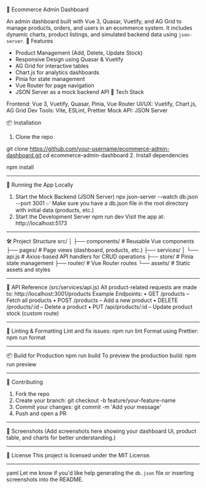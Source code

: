 🛒 Ecommerce Admin Dashboard

An admin dashboard built with Vue 3, Quasar, Vuetify, and AG Grid to manage products, orders, and users in an ecommerce system. It includes dynamic charts, product listings, and simulated backend data using `json-server`.
🚀 Features

- Product Management (Add, Delete, Update Stock)
- Responsive Design using Quasar & Vuetify
- AG Grid for interactive tables
- Chart.js for analytics dashboards
- Pinia for state management
- Vue Router for page navigation
- JSON Server as a mock backend API
  🧰 Tech Stack

Frontend: Vue 3, Vuetify, Quasar, Pinia, Vue Router
UI/UX: Vuetify, Chart.js, AG Grid
Dev Tools: Vite, ESLint, Prettier
Mock API: JSON Server

📦 Installation

1. Clone the repo

git clone https://github.com/your-username/ecommerce-admin-dashboard.git
cd ecommerce-admin-dashboard 2. Install dependencies

npm install

---

🔧 Running the App Locally

1. Start the Mock Backend (JSON Server)
   npx json-server --watch db.json --port 3001
   ✅ Make sure you have a db.json file in the root directory with initial data (products, etc.)
2. Start the Development Server
   npm run dev
   Visit the app at: http://localhost:5173

---

🛠 Project Structure
src/
│
├── components/ # Reusable Vue components
├── pages/ # Page views (dashboard, products, etc.)
├── services/
│ └── api.js # Axios-based API handlers for CRUD operations
├── store/ # Pinia state management
├── router/ # Vue Router routes
└── assets/ # Static assets and styles

---

📡 API Reference (src/services/api.js)
All product-related requests are made to:
http://localhost:3001/products
Example Endpoints:
• GET /products – Fetch all products
• POST /products – Add a new product
• DELETE /products/:id – Delete a product
• PUT /api/products/:id – Update product stock (custom route)

---

🧪 Linting & Formatting
Lint and fix issues:
npm run lint
Format using Prettier:
npm run format

---

📦 Build for Production
npm run build
To preview the production build:
npm run preview

---

🤝 Contributing

1. Fork the repo
2. Create your branch: git checkout -b feature/your-feature-name
3. Commit your changes: git commit -m 'Add your message'
4. Push and open a PR

---

📸 Screenshots
(Add screenshots here showing your dashboard UI, product table, and charts for better understanding.)

---

📄 License
This project is licensed under the MIT License.

---

yaml
Let me know if you'd like help generating the `db.json` file or inserting screenshots into the README.
